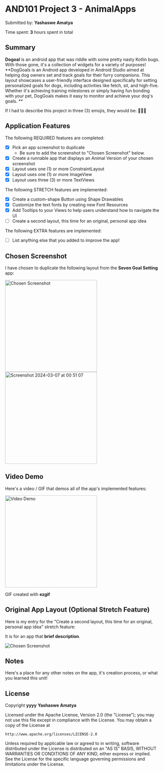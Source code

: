 <!-- (This is a comment) INSTRUCTIONS: Go through this page and fill out any **bolded** entries with their correct values.-->

# AND101 Project 3 - AnimalApps

Submitted by: **Yashaswe Amatya**

Time spent: **3** hours spent in total

## Summary

**Dogoal** is an android app that was riddle with some pretty nasty Kotlin bugs.  With those gone, it's a collection of widgets for a variety of purposes!  **DogGoals is an Android app developed in Android Studio aimed at helping dog owners set and track goals for their furry companions. This layout showcases a user-friendly interface designed specifically for setting personalized goals for dogs, including activities like fetch, sit, and high-five. Whether it's achieving training milestones or simply having fun bonding with your pet, DogGoals makes it easy to monitor and achieve your dog's goals. **

If I had to describe this project in three (3) emojis, they would be: **🐶🎯💯**

## Application Features

<!-- (This is a comment) Please be sure to change the [ ] to [x] for any features you completed.  If a feature is not checked [x], you might miss the points for that item! -->

The following REQUIRED features are completed:

- [x] Pick an app screenshot to duplicate
  - Be sure to add the screenshot to "Chosen Screenshot" below.
- [x] Create a runnable app that displays an Animal Version of your chosen screenshot
- [x] Layout uses one (1) or more ConstraintLayout
- [x] Layout uses one (1) or more ImageView
- [x] Layout uses three (3) or more TextViews

The following STRETCH features are implemented:

- [x] Create a custom-shape Button using Shape Drawables
- [x] Customize the text fonts by creating new Font Resources
- [x] Add Tooltips to your Views to help users understand how to navigate the UI
- [ ] Create a second layout, this time for an original, personal app idea

The following EXTRA features are implemented:

- [ ] List anything else that you added to improve the app!

## Chosen Screenshot

I have chosen to duplicate the following layout from the **Seven Goal Setting** app:

<img src='https://github.com/Yashaswe/codepath-dogoal/assets/86225904/32a4f194-9bff-4ca9-93e8-f824ccfd0252' title='Chosen Screenshot' width='300px' alt='Chosen Screenshot' /> 
<img width="300px" alt="Screenshot 2024-03-07 at 00 51 07" src="https://github.com/Yashaswe/codepath-dogoal/assets/86225904/08c70055-33a7-45cd-874e-b1d4cea03cc7">

## Video Demo


Here's a video / GIF that demos all of the app's implemented features:

<img src='https://github.com/Yashaswe/codepath-dogoal/assets/86225904/04274e3e-6c7b-4c7a-8631-0648987629b1' title='Video Demo' width='300px' alt='Video Demo' />



GIF created with **ezgif**

<!-- Recommended tools:
- [Kap](https://getkap.co/) for macOS
- [ScreenToGif](https://www.screentogif.com/) for Windows
- [peek](https://github.com/phw/peek) for Linux. -->

## Original App Layout (Optional Stretch Feature)

Here is my entry for the "Create a second layout, this time for an original, personal app idea" stretch feature:

It is for an app that **brief description**.

<img src='http://example.com/link/to/your/image.png' title='Chosen Screenshot' width='' alt='Chosen Screenshot' />

## Notes

Here's a place for any other notes on the app, it's creation process, or what you learned this unit!

## License

Copyright **yyyy** **Yashaswe Amatya**

Licensed under the Apache License, Version 2.0 (the "License");
you may not use this file except in compliance with the License.
You may obtain a copy of the License at

    http://www.apache.org/licenses/LICENSE-2.0

Unless required by applicable law or agreed to in writing, software
distributed under the License is distributed on an "AS IS" BASIS,
WITHOUT WARRANTIES OR CONDITIONS OF ANY KIND, either express or implied.
See the License for the specific language governing permissions and
limitations under the License.
